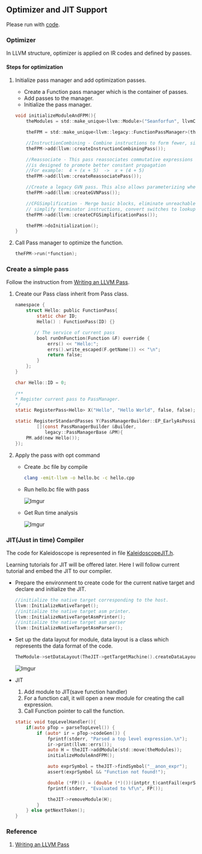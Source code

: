 ## Optimizer and JIT Support

Please run with [code](https://github.com/Seanforfun/llvm-kaleidoscope/blob/master/Chapt3_Optimizer_and_JIT/toy.cpp).

### Optimizer
In LLVM structure, optimizer is applied on IR codes and defined by passes.

#### Steps for optimization
1. Initialize pass manager and add optimization passes.
    * Create a Function pass manager which is the container of passes.
    * Add passes to the manager.
    * Initialize the pass manager.
    ```objectivec
    void initializeModuleAndFPM(){
        theModules = std::make_unique<llvm::Module>("Seanforfun", llvmContext);
    
        theFPM = std::make_unique<llvm::legacy::FunctionPassManager>(theModules.get());
    
        //InstructionCombining - Combine instructions to form fewer, simple instructions.
        theFPM->add(llvm::createInstructionCombiningPass());
    
        //Reassociate - This pass reassociates commutative expressions in an order that
        //is designed to promote better constant propagation
        //For example:  4 + (x + 5)  ->  x + (4 + 5)
        theFPM->add(llvm::createReassociatePass());
    
        //Create a legacy GVN pass. This also allows parameterizing whether or not loads are eliminated by the pass.
        theFPM->add(llvm::createGVNPass());
    
        //CFGSimplification - Merge basic blocks, eliminate unreachable blocks,
        // simplify terminator instructions, convert switches to lookup tables, etc.
        theFPM->add(llvm::createCFGSimplificationPass());
    
        theFPM->doInitialization();
    }
    ```

2. Call Pass manager to optimize the function.
    ```objectivec
    theFPM->run(*function);
    ```

### Create a simple pass
Follow the instruction from [Writing an LLVM Pass](https://llvm.org/docs/WritingAnLLVMPass.html).

1. Create our Pass class inherit from Pass class.
    ```objectivec
    namespace {
        struct Hello: public FunctionPass{
            static char ID;
            Hello() : FunctionPass(ID) {}
    
           // The service of current pass
            bool runOnFunction(Function &F) override {
                errs() << "Hello:";
                errs().write_escaped(F.getName()) << "\n";
                return false;
            }
        };
    }
    
    char Hello::ID = 0;
    
    /**
    * Register current pass to PassManager.
    */
    static RegisterPass<Hello> X("Hello", "Hello World", false, false);
    
    static RegisterStandardPasses Y(PassManagerBuilder::EP_EarlyAsPossible,
            [](const PassManagerBuilder &Builder,
               legacy::PassManagerBase &PM){
        PM.add(new Hello());
    });
    ```
    
2. Apply the pass with opt command
    * Create .bc file by compile
        ```bash
        clang -emit-llvm -o hello.bc -c hello.cpp
        ``` 

    * Run hello.bc file with pass
    
        ![Imgur](https://i.imgur.com/K1jPnyJ.png)
    
    * Get Run time analysis
    
        ![Imgur](https://i.imgur.com/WtHB4Rb.png) 
    
### JIT(Just in time) Compiler
The code for Kaleidoscope is represented in file [KaleidoscopeJIT.h](https://github.com/Seanforfun/llvm-kaleidoscope/blob/master/include/KaleidoscopeJIT.h).

Learning tutorials for JIT will be offered later. Here I will follow current tutorial and embed the JIT to our compiler.

* Prepare the environment to create code for the current native target and declare and initialize the JIT.
    ```objectivec
    //initialize the native target corresponding to the host.
    llvm::InitializeNativeTarget();
    //initialize the native target asm printer.
    llvm::InitializeNativeTargetAsmPrinter();
    //initialize the native target asm parser
    llvm::InitializeNativeTargetAsmParser();
    ```

* Set up the data layout for module, data layout is a class which represents the data format of the code.

    ```objectivec
    TheModule->setDataLayout(TheJIT->getTargetMachine().createDataLayout());
    ```
    
    ![Imgur](https://i.imgur.com/cSsVmRU.png)

* JIT
    1. Add module to JIT(save function handler)
    2. For a function call, it will open a new module for creating the call expression.
    3. Call Function pointer to call the function.
    
    ```objectivec
    static void topLevelHandler(){
        if(auto pTop = parseTopLevel()) {
            if (auto* ir = pTop->codeGen()) {
                fprintf(stderr, "Parsed a top level expression.\n");
                ir->print(llvm::errs());
                auto H = theJIT->addModule(std::move(theModules));
                initializeModuleAndFPM();
    
                auto exprSymbol = theJIT->findSymbol("__anon_expr");
                assert(exprSymbol && "Function not found!");
    
                double (*FP)() = (double (*)())(intptr_t)cantFail(exprSymbol.getAddress());
                fprintf(stderr, "Evaluated to %f\n", FP());
    
                theJIT->removeModule(H);
            }
        } else getNextToken();
    }
    ```
    

### Reference
1. [Writing an LLVM Pass](https://llvm.org/docs/WritingAnLLVMPass.html)
